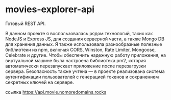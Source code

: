 # movies-explorer-api

Готовый REST API.

В данном проекте я воспользовалась рядом технологий, таких как NodeJS и Express JS, для создания серверной части, а также Mongo DB для хранения данных. Я также использовала разнообразные полезные библиотеки из npm, включая CORS, Winston, Rate Limiter, Mongoose, Celebrate и другие. Чтобы обеспечить надежную работу приложения, на виртуальной машине была настроена библиотека pm2, которая автоматически перезапускает приложение после перезагрузки сервера. Безопасность также учтена — в проекте реализована система аутентификации пользователей с генерацией токенов и сохранением секретных ключей на сервере. 

ссылка https://api.movie.nomoredomains.rocks
